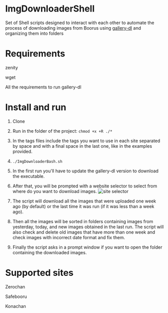 # ImgDownloaderShell
Set of Shell scripts designed to interact with each other to automate the process of downloading images from Boorus using [gallery-dl](https://github.com/mikf/gallery-dl) and organizing them into folders

# Requirements
zenity

wget

All the requirements to run gallery-dl 

# Install and run
1) Clone

2) Run in the folder of the project:
`chmod +x +R ./*`

3) In the tags files include the tags you want to use in each site separated by space and with a final space in the last one, like in the examples provided.

4) `./ImgDownloaderBash.sh`

5) In the first run you'll have to update the gallery-dl version to download the executable.

6) After that, you will be prompted with a website selector to select from where do you want to download images.
![site selector](https://ibb.co/FsZ9x0G)
7) The script will download all the images that were uploaded one week ago (by default) or the last time it was run (if it was less than a week ago).

8) Then all the images will be sorted in folders containing images from yesterday, today, and new images obtained in the last run. The script will also check and delete old images that have more than one week and check images with incorrect date format and fix them.

9) Finally the script asks in a prompt window if you want to open the folder containing the downloaded images.

# Supported sites
Zerochan

Safebooru

Konachan
